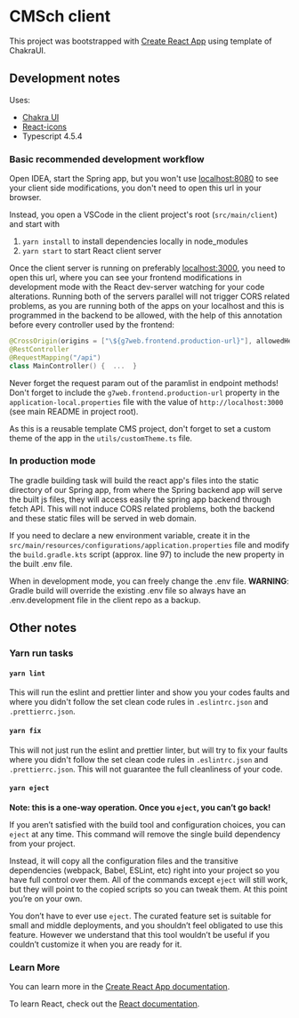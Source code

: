 # CMSch client

This project was bootstrapped with
[Create React App](https://github.com/facebook/create-react-app) using template of ChakraUI.

## Development notes

Uses:

- [Chakra UI](https://chakra-ui.com)
- [React-icons](https://react-icons.github.io/react-icons/)
- Typescript 4.5.4

### Basic recommended development workflow

Open IDEA, start the Spring app, but you won't use [localhost:8080](http://localhost:8080) to see your client side
modifications, you don't need to open this url in your browser.

Instead, you open a VSCode in the client project's root (`src/main/client`) and start with

1. `yarn install` to install dependencies locally in node_modules
2. `yarn start` to start React client server

Once the client server is running on preferably [localhost:3000](http://localhost:3000), you need to open this url, where
you can see your frontend modifications in development mode with the React dev-server watching for your code alterations.
Running both of the servers parallel will not trigger CORS related problems, as you are running both of the apps on
your localhost and this is programmed in the backend to be allowed, with the help of this annotation before every controller
used by the frontend:

```kotlin
@CrossOrigin(origins = ["\${g7web.frontend.production-url}"], allowedHeaders = ["*"])
@RestController
@RequestMapping("/api")
class MainController() {  ...  }
```

Never forget the request param out of the paramlist in endpoint methods! Don't forget to include the `g7web.frontend.production-url`
property in the `application-local.properties` file with the value of `http://localhost:3000` (see main README in project root).

As this is a reusable template CMS project, don't forget to set a custom theme of the app in the `utils/customTheme.ts`
file.

### In production mode

The gradle building task will build the react app's files into the static directory of our Spring app, from where the
Spring backend app will serve the built js files, they will access easily the spring app backend through fetch API. This
will not induce CORS related problems, both the backend and these static files will be served in web domain.

If you need to declare a new environment variable, create it in the `src/main/resources/configurations/application.properties`
file and modify the `build.gradle.kts` script (approx. line 97) to include the new property in the built .env file.

When in development mode, you can freely change the .env file. **WARNING**: Gradle build will override the existing .env
file so always have an .env.development file in the client repo as a backup.

## Other notes

### Yarn run tasks

#### `yarn lint`

This will run the eslint and prettier linter and show you your codes faults and where you didn't follow the set clean
code rules in `.eslintrc.json` and `.prettierrc.json`.

#### `yarn fix`

This will not just run the eslint and prettier linter, but will try to fix your faults where you didn't follow the set
clean code rules in `.eslintrc.json` and `.prettierrc.json`. This will not guarantee the full cleanliness of your code.

#### `yarn eject`

**Note: this is a one-way operation. Once you `eject`, you can’t go back!**

If you aren’t satisfied with the build tool and configuration choices, you can
`eject` at any time. This command will remove the single build dependency from
your project.

Instead, it will copy all the configuration files and the transitive
dependencies (webpack, Babel, ESLint, etc) right into your project so you have
full control over them. All of the commands except `eject` will still work, but
they will point to the copied scripts so you can tweak them. At this point
you’re on your own.

You don’t have to ever use `eject`. The curated feature set is suitable for
small and middle deployments, and you shouldn’t feel obligated to use this
feature. However we understand that this tool wouldn’t be useful if you couldn’t
customize it when you are ready for it.

### Learn More

You can learn more in the
[Create React App documentation](https://facebook.github.io/create-react-app/docs/getting-started).

To learn React, check out the [React documentation](https://reactjs.org/).
